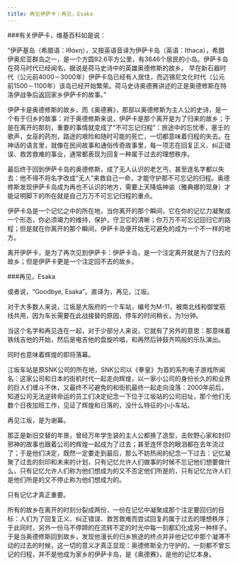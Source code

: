 ```yaml
---
title: 再见伊萨卡；再见，Esaka
---
```


###有关伊萨卡，维基百科如是说：

“伊萨基岛（希腊语：Ιθάκη），又按英语音译为伊萨卡岛（英语：Ithaca），希腊伊奥尼亚群岛之一，是一个方圆92.6平方公里，有3646个居民的小岛。伊萨卡岛在荷马时代已经闻名，据说是荷马史诗中的英雄奥德修斯的故乡。
早在新石器时代（公元前4000－3000年）伊萨卡岛已经有人居住，而迈锡尼文化时代（公元前1500－1100年）该岛已经开始繁荣。荷马史诗奥德赛讲述的正是奥德修斯在特洛伊战争后返回家乡伊萨卡的故事。”

伊萨卡是奥德修斯的故乡，而《奥德赛》，那部以奥德修斯为主人公的史诗，是一个有于归乡的故事：对于奥德修斯来说，伊萨卡是那个离开是为了归来的故乡；于是在离开的那刻，重要的事情就变成了“不可忘记归程”：旅途中的忘忧枣，塞壬的歌声，女巫的药剂，路途的艰险和随时可能的死亡，一切都意味着归程的失去。在神话的语言里，就像在民间故事和通俗传奇故事里，每一项志在回复正义、纠正错误、救苦救难的事业，通常都表现为回复一种属于过去的理想秩序。

最后终于回到伊萨卡岛的奥德修斯，成了无人认识的老乞丐，甚至连名字都以失去：他不得不将名字改成“无人”来救自己一命，才能守护那不可忘记的归程。奥德修斯发现伊萨卡岛成为再也不认识的地方，需要上天降临神谕（雅典娜的现身）才能证明脚下的所在就是自己万万不可忘记归程的重点。

伊萨卡岛是一个记忆之中的所在地，当你离开的那个瞬间，它在你的记忆力凝聚成一个形态，你必须竭力的维持，保护，守卫它的清晰；你万万不可忘记回归它的路程；但是就在你离开的那个瞬间，伊萨卡岛便开始无可避免的成为一个不一样的地方。

离开伊萨卡，是为了再次见到伊萨卡：伊萨卡岛，是一个注定离开就是为了归去的故乡；但是伊萨卡更是一个注定回不去的故乡。




###再见，Esaka

或者说，“Goodbye, Esaka”。直译为，再见，江坂。

对于大多数人来说，江坂是大阪府的一个车站，编号为M-11，被南北线和御堂筋线共用，因为车长需要在此战接替的原因，停车的时间稍长，为1分钟。

当这个名字和再见连在一起，对于少部分人来说，它就有了另外的意思：那意味着铁线吉他的开始，然后是电吉他的盘旋吟唱，和再然后钟鼓齐鸣般的乐队演出。

同时也意味着辉煌的即将落幕。

江坂车站是原SNK公司的所在地，SNK公司以《拳皇》为首的系列电子游戏所闻名：这家公司和日本的街机时代一起走向辉煌，以一家小公司的身份长久的和业界的巨人们缠斗不休，又最终不可避免的和街机最终一起走向没落：2000年前后，知道公司无法逆转命运的员工们决定纪念一下位于江坂站的公司旧址，那个他们无数个日夜加班工作，见证了辉煌和日落的，没什么特征的小小车站。

再见江坂，是为谢幕。

那正是新旧交替的年景，曾经万年学生装的主人公都换了造型，击败野心家和封印邪神的故事也跟着公司的辉煌一起成为了过去；甚至连怀念的眼泪都在去年流过了；于是他们决定，既然一定要走到最后，那么不妨热闹的纪念一下过去：记忆凝聚了过去的刻印和未来的计划，只有记忆允许人们做事的时候不忘记他们想要做什么，只有记忆允许人们称为他们想成为的又不否定他们所是的，只有记忆允许人们是他们所是的又不停止称为他们想成为的。

只有记忆才真正重要。


所有的故乡在离开的时刻分裂成两份，一份在记忆中凝聚成那个注定要回归的目标：人们为了回复正义、纠正错误、救苦救难而尝试回复的属于过去的理想秩序；于此同时，另外一份马不停蹄的在流转不定的时光中每一刻都幻化成另一种样子。于是当奥德修斯回到故乡，发现他漫长的归乡旅途的终点并非他记忆中那个凝滞不动的过去的时候，这一切的意义才真正显现：奥德修斯全力守护的，一刻都不曾忘记的归程，并不是他成为家乡的伊萨卡岛，是《奥德赛》，是他的记忆本身。